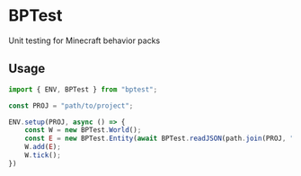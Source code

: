 # BPTest
Unit testing for Minecraft behavior packs

## Usage
```javascript
import { ENV, BPTest } from "bptest";

const PROJ = "path/to/project";

ENV.setup(PROJ, async () => {
    const W = new BPTest.World();
    const E = new BPTest.Entity(await BPTest.readJSON(path.join(PROJ, "entities/player.json")));
    W.add(E);
    W.tick();
})
```

